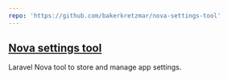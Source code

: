 ```yaml
---
repo: 'https://github.com/bakerkretzmar/nova-settings-tool'
---
```


## [<span>Nova settings tool</span>](https://github.com/bakerkretzmar/nova-settings-tool)

Laravel Nova tool to store and manage app settings.
